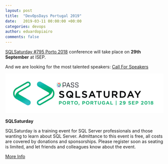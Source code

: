 ```yaml
---
layout: post
title:  "DevOpsDays Portugal 2019"
date:   2019-03-11 00:00:00 +00:00
categories: devops
author: eduardopiairo
comments: false
---
```


<a href="http://www.sqlsaturday.com/795/EventHome.aspx" target="_blank">SQLSaturday #795 Porto 2018</a> conference will take place on **29th September** at ISEP.

And we are looking for the most talented speakers: <a href="http://www.sqlsaturday.com/795/Speakers/Submission.aspx" target="_blank">Call For Speakers</a>

![SQLSaturdayPorto2018](/images/sqlsat795_web.jpg)

<!-- nomore -->

**SQLSaturday**

SQLSaturday is a training event for SQL Server professionals and those wanting to learn about SQL Server. Admittance to this event is free, all costs are covered by donations and sponsorships. Please register soon as seating is limited, and let friends and colleagues know about the event.

<a href="/sqlsaturday18/" class="btn btn-primary btn-sm">More Info</a>

<!--**Blockquote**

> They who can give up essential liberty to obtain a little temporary safety, deserve neither liberty nor safety.
> 
> _Benjamin Franklin_

**Code**

{% highlight c %}

static void asyncEnabled(Dict* args, void* vAdmin, String* txid, struct Allocator* requestAlloc)
{
    struct Admin* admin = Identity_check((struct Admin*) vAdmin);
    int64_t enabled = admin->asyncEnabled;
    Dict d = Dict_CONST(String_CONST("asyncEnabled"), Int_OBJ(enabled), NULL);
    Admin_sendMessage(&d, txid, admin);
}

{% endhighlight %}

**Image**

![ThisIsADemoPhoto](/images/sqlsat795_web.jpg)
-->
